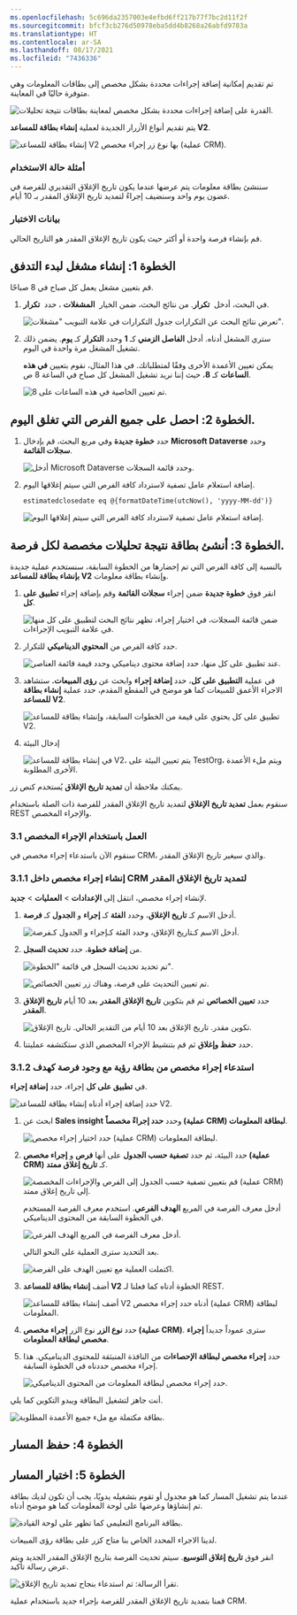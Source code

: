 ```yaml
---
ms.openlocfilehash: 5c696da2357003e4efbd6ff217b77f7bc2d11f2f
ms.sourcegitcommit: bfcf3cb276d50978eba5dd4b8268a26abfd9783a
ms.translationtype: HT
ms.contentlocale: ar-SA
ms.lasthandoff: 08/17/2021
ms.locfileid: "7436336"
---
```

تم تقديم إمكانية إضافة إجراءات محددة بشكل مخصص إلى بطاقات المعلومات وهي متوفرة حاليًا في المعاينة.

![القدرة على إضافة إجراءات محددة بشكل مخصص لمعاينة بطاقات نتيجة تحليلات.](../media/tutorial-6-1.png)

يتم تقديم أنواع الأزرار الجديدة لعملية **إنشاء بطاقة للمساعد V2**.

![إنشاء بطاقة للمساعد V2 بها نوع زر إجراء مخصص (عملية CRM).](../media/tutorial-6-2.png)

### <a name="examples-use-case"></a>أمثلة حالة الاستخدام

سننشئ بطاقة معلومات يتم عرضها عندما يكون تاريخ الإغلاق التقديري للفرصة في غضون يوم واحد وسنضيف إجراءً لتمديد تاريخ الإغلاق المقدر بـ 10 أيام.

### <a name="test-data"></a>بيانات الاختبار

قم بإنشاء فرصة واحدة أو أكثر حيث يكون تاريخ الإغلاق المقدر هو التاريخ الحالي.

## <a name="step1createa-triggertostarttheflow"></a>الخطوة 1: إنشاء مشغل لبدء التدفق 

قم بتعيين مشغل يعمل كل صباح في 8 صباحًا. 

1. في البحث، أدخل  **تكرار**. من نتائج البحث، ضمن الخيار  **المشغلات** ، حدد  **تكرار**.

    ![تعرض نتائج البحث عن التكرارات جدول التكرارات في علامة التبويب "مشغلات".](../media/tutorial-6-3.png)

2. ستري المشغل أدناه. أدخل **الفاصل الزمني** كـ **1** وحدد **التكرار** كـ **يوم**. يضمن ذلك تشغيل المشغل مرة واحدة في اليوم. 

    يمكن تعيين الأعمدة الأخرى وفقًا لمتطلباتك. في هذا المثال، نقوم بتعيين **في هذه الساعات** كـ **8**، حيث إننا نريد تشغيل المشغل كل صباح في الساعة 8 ص. 

    ![تم تعيين الخاصية في هذه الساعات على 8.](../media/tutorial-6-4.png)

## <a name="step2get-all-opportunities-which-are-closing-today"></a>الخطوة 2: احصل على جميع الفرص التي تغلق اليوم.

1.  حدد **خطوة جديدة** وفي مربع البحث، قم بإدخال **Microsoft Dataverse** وحدد **سجلات القائمة**.

    ![أدخل Microsoft Dataverse وحدد قائمة السجلات.](../media/tutorial-6-5.png)

2.  إضافة استعلام عامل تصفية لاسترداد كافة الفرص التي سيتم إغلاقها اليوم.

    ```estimatedclosedate eq @{formatDateTime(utcNow(), 'yyyy-MM-dd')}```

    ![إضافة استعلام عامل تصفية لاسترداد كافة الفرص التي سيتم إغلاقها اليوم.](../media/tutorial-6-6.png)

## <a name="step3for-every-opportunity-create-the-custom-insight-card"></a>الخطوة 3: أنشئ بطاقة نتيجة تحليلات مخصصة لكل فرصة.

بالنسبة إلى كافة الفرص التي تم إحضارها من الخطوة السابقة، سنستخدم عملية جديدة **بإنشاء بطاقة للمساعد V2** وإنشاء بطاقة معلومات.

1.  انقر فوق **خطوة جديدة** ضمن إجراء **سجلات القائمة** وقم بإضافة إجراء **تطبيق على كل**.

    ![ضمن قائمة السجلات، في اختيار إجراء، تظهر نتائج البحث لتطبيق على كل منها في علامة التبويب الإجراءات.](../media/tutorial-6-7.png)

2.  حدد كافة الفرص من **المحتوي الديناميكي** للتكرار.

    ![عند تطبيق على كل منها، حدد إضافة محتوى ديناميكي وحدد قيمة قائمة العناصر.](../media/tutorial-6-8.png)

3.  في عملية **التطبيق على كل**، حدد **إضافة إجراء** وابحث عن **رؤى المبيعات.** ستشاهد الاجراء الأعمق للمبيعات كما هو موضح في المقطع المقدم، حدد عملية **إنشاء بطاقة للمساعد V2**.

    ![تطبيق على كل يحتوي على قيمة من الخطوات السابقة، وإنشاء بطاقة للمساعد V2.](../media/tutorial-6-9.png)

4.  إدخال البيئة

    ![في إنشاء بطاقة للمساعد V2، يتم تعيين البيئة على TestOrg، ويتم ملء الأعمدة الأخرى المطلوبة.](../media/tutorial-6-11.png)

يمكنك ملاحظة أن **تمديد تاريخ الإغلاق** يُستخدم كنص زر.

سنقوم بعمل **تمديد تاريخ الإغلاق** لتمديد تاريخ الإغلاق المقدر للفرصة ذات الصلة باستخدام REST والإجراء المخصص.

### <a name="31-action-using-custom-action"></a>3.1 العمل باستخدام الإجراء المخصص

سنقوم الآن باستدعاء إجراء مخصص في CRM، والذي سيغير تاريخ الإغلاق المقدر.

### <a name="311-create-a-custom-action-inside-crm-to-extend-estimated-close-date"></a>3.1.1 إنشاء إجراء مخصص داخل CRM لتمديد تاريخ الإغلاق المقدر

لإنشاء إجراء مخصص، انتقل إلى **الإعدادات** > **العمليات** > **جديد**.

1.  أدخل الاسم كـ **تاريخ الإغلاق**، وحدد **الفئة** كـ **إجراء** و **الجدول** كـ **فرصة**.

    ![أدخل الاسم كـتاريخ الإغلاق، وحدد الفئة كـإجراء و الجدول كـفرصة.](../media/tutorial-6-12.png)

2.  من **إضافة خطوة**، حدد **تحديث السجل**.

    ![تم تحديد تحديث السجل في قائمة "الخطوة".](../media/tutorial-6-13.png)

    ![تم تعيين التحديث على فرصة، وهناك زر تعيين الخصائص.](../media/tutorial-6-14.png)

3.  حدد **تعيين الخصائص** ثم قم بتكوين **تاريخ الإغلاق المقدر** بعد 10 أيام **تاريخ الإغلاق المقدر**.

    ![تكوين مقدر. تاريخ الإغلاق بعد 10 أيام من التقدير الحالي. تاريخ الإغلاق.](../media/tutorial-6-15.png)

4.  حدد **حفظ وإغلاق** ثم قم بتنشيط الإجراء المخصص الذي ستكتشفه عمليتنا.

### <a name="312-invoking-custom-action-from-an-insight-card-with-opportunity-as-target"></a>3.1.2 استدعاء إجراء مخصص من بطاقة رؤية مع وجود فرصة كهدف

في **تطبيق على كل** إجراء، حدد **إضافة إجراء**.

![حدد إضافة إجراء أدناه إنشاء بطاقة للمساعد V2.](../media/tutorial-6-16.png)

1.  ابحث عن **Sales insight** وحدد **حدد إجراءً مخصصاً (عملية CRM) لبطاقة المعلومات**.

    ![حدد اختيار إجراء مخصص (عملية CRM) لبطاقة المعلومات.](../media/tutorial-6-17.png)

2.  حدد البيئة، ثم حدد **تصفية حسب الجدول** على أنها **فرص** و **إجراء مخصص (عملية CRM)** كـ **تاريخ إغلاق ممتد**.

    ![قم بتعيين تصفية حسب الجدول إلى الفرص والإجراءات المخصصة (عملية CRM) إلى تاريخ إغلاق ممتد.](../media/tutorial-6-18.png)

    أدخل معرف الفرصة في المربع **الهدف الفرعي**. استخدم معرف الفرصة المستخدم في الخطوة السابقة من المحتوى الديناميكي.

    ![أدخل معرف الفرصة في المربع الهدف الفرعي.](../media/tutorial-6-19.png)

    بعد التحديد سترى العملية على النحو التالي.

    ![اكتملت العملية مع تعيين الهدف على الفرصة.](../media/tutorial-6-20.png)

3.  أضف **إنشاء بطاقة للمساعد V2** الخطوة أدناه كما فعلنا لـ REST.

    ![أضف إنشاء بطاقة للمساعد V2 أدناه حدد إجراء مخصص (عملية CRM) لبطاقة المعلومات.](../media/tutorial-6-21.png)

4.  حدد **نوع الزر** نوع الزر **إجراء مخصص (عملية CRM)**. سترى عموداً جديداً **إجراء مخصص لبطاقة المعلومات**.

5.  حدد **إجراء مخصص لبطاقة الإحصاءات** من النافذة المنبثقة للمحتوى الديناميكي. هذا إجراء مخصص حددناه في الخطوة السابقة.

    ![حدد إجراء مخصص لبطاقة المعلومات من المحتوى الديناميكي.](../media/tutorial-6-22.png)

أنت جاهز لتشغيل البطاقة ويبدو التكوين كما يلي.

![بطاقة مكتملة مع ملء جميع الأعمدة المطلوبة.](../media/tutorial-6-23.png)

## <a name="step-4-save-the-flow"></a>الخطوة 4: حفظ المسار

## <a name="step-5-test-the-flow"></a>الخطوة 5: اختبار المسار

عندما يتم تشغيل المسار كما هو مجدول أو تقوم بتشغيله يدويًا، يجب أن تكون لديك بطاقة تم إنشاؤها وعرضها على لوحة المعلومات كما هو موضح أدناه.

![بطاقة البرنامج التعليمي كما تظهر على لوحة القيادة.](../media/tutorial-6-24.png)

لدينا الاجراء المحدد الخاص بنا متاح كزر على بطاقة رؤى المبيعات.

انقر فوق **تاريخ إغلاق التوسيع**. سيتم تحديث الفرصة بتاريخ الإغلاق المقدر الجديد ويتم عرض رسالة تأكيد.

![تقرأ الرسالة: تم استدعاء بنجاح تمديد تاريخ الإغلاق.](../media/tutorial-6-25.png)

قمنا بتمديد تاريخ الإغلاق المقدر للفرصة بإجراء جديد باستخدام عملية CRM.
